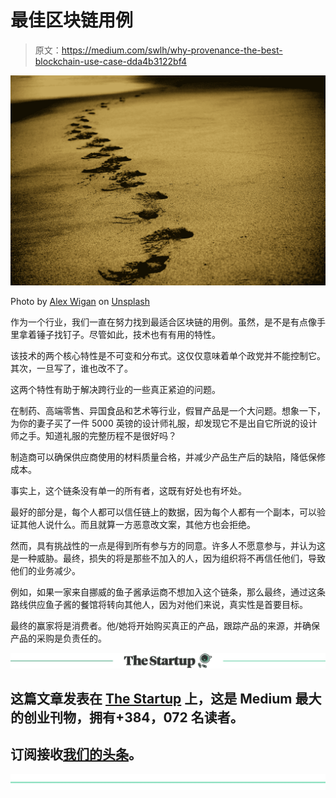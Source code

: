 # 最佳区块链用例

> 原文：<https://medium.com/swlh/why-provenance-the-best-blockchain-use-case-dda4b3122bf4>

![](img/191583ebff064d8f9eef66caf81903b8.png)

Photo by [Alex Wigan](https://unsplash.com/photos/Uw9EF3c5NEk?utm_source=unsplash&utm_medium=referral&utm_content=creditCopyText) on [Unsplash](https://unsplash.com/search/photos/footprints?utm_source=unsplash&utm_medium=referral&utm_content=creditCopyText)

作为一个行业，我们一直在努力找到最适合区块链的用例。虽然，是不是有点像手里拿着锤子找钉子。尽管如此，技术也有有用的特性。

该技术的两个核心特性是不可变和分布式。这仅仅意味着单个政党并不能控制它。其次，一旦写了，谁也改不了。

这两个特性有助于解决跨行业的一些真正紧迫的问题。

在制药、高端零售、异国食品和艺术等行业，假冒产品是一个大问题。想象一下，为你的妻子买了一件 5000 英镑的设计师礼服，却发现它不是出自它所说的设计师之手。知道礼服的完整历程不是很好吗？

制造商可以确保供应商使用的材料质量合格，并减少产品生产后的缺陷，降低保修成本。

事实上，这个链条没有单一的所有者，这既有好处也有坏处。

最好的部分是，每个人都可以信任链上的数据，因为每个人都有一个副本，可以验证其他人说什么。而且就算一方恶意改文案，其他方也会拒绝。

然而，具有挑战性的一点是得到所有参与方的同意。许多人不愿意参与，并认为这是一种威胁。最终，损失的将是那些不加入的人，因为组织将不再信任他们，导致他们的业务减少。

例如，如果一家来自挪威的鱼子酱承运商不想加入这个链条，那么最终，通过这条路线供应鱼子酱的餐馆将转向其他人，因为对他们来说，真实性是首要目标。

最终的赢家将是消费者。他/她将开始购买真正的产品，跟踪产品的来源，并确保产品的采购是负责任的。

[![](img/308a8d84fb9b2fab43d66c117fcc4bb4.png)](https://medium.com/swlh)

## 这篇文章发表在 [The Startup](https://medium.com/swlh) 上，这是 Medium 最大的创业刊物，拥有+384，072 名读者。

## 订阅接收[我们的头条](http://growthsupply.com/the-startup-newsletter/)。

[![](img/b0164736ea17a63403e660de5dedf91a.png)](https://medium.com/swlh)